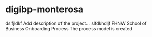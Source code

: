 # digibp-monterosa
dsifjldkf
Add description of the project...
slfdkhdljf
FHNW School of Business Onboarding Process
The process model is created